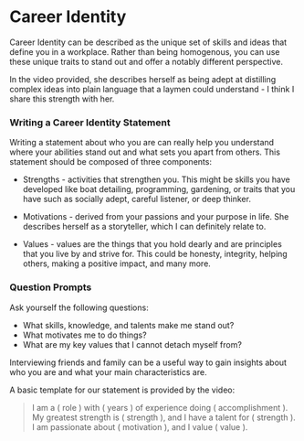 # Career Identity

Career Identity can be described as the unique set of skills and ideas that define you in a workplace. Rather than being homogenous, you can use these unique traits to stand out and offer a notably different perspective.

In the video provided, she describes herself as being adept at distilling complex ideas into plain language that a laymen could understand - I think I share this strength with her.

### Writing a Career Identity Statement

Writing a statement about who you are can really help you understand where your abilities stand out and what sets you apart from others. This statement should be composed of three components:

- Strengths - activities that strengthen you. This might be skills you have developed like boat detailing, programming, gardening, or traits that you have such as socially adept, careful listener, or deep thinker.

- Motivations - derived from your passions and your purpose in life. She describes herself as a storyteller, which I can definitely relate to.

- Values - values are the things that you hold dearly and are principles that you live by and strive for. This could be honesty, integrity, helping others, making a positive impact, and many more.

### Question Prompts

Ask yourself the following questions:

- What skills, knowledge, and talents make me stand out?
- What motivates me to do things?
- What are my key values that I cannot detach myself from?

Interviewing friends and family can be a useful way to gain insights about who you are and what your main characteristics are.

A basic template for our statement is provided by the video:

>I am a ( role ) with ( years ) of experience doing ( accomplishment ). My greatest strength is ( strength ), and I have a talent for ( strength ). I am passionate about ( motivation ), and I value ( value ).

